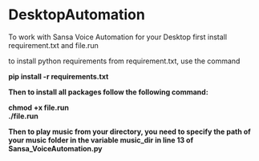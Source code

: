 # DesktopAutomation

To work with Sansa Voice Automation for your Desktop first install requirement.txt and file.run

to install python requirements from requirement.txt, use the command

<b>pip install -r requirements.txt<b>
  
Then to install all packages follow the following command:

<b>chmod +x file.run<b><br>
<b>./file.run<b>
  
Then to play music from your directory, you need to specify the path of your music folder in the variable <b>music_dir<b> in line 13 of Sansa_VoiceAutomation.py
